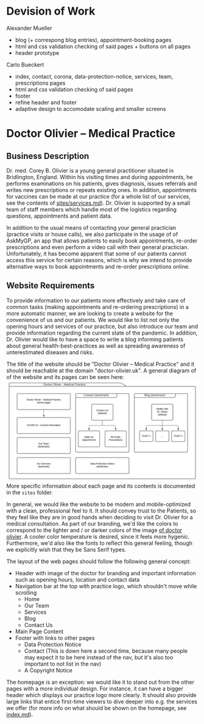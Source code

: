 # Devision of Work

Alexander Mueller  
- blog (+ correspong blog entries), appointment-booking pages 
- html and css validation checking of said pages + buttons on all pages  
- header prototype  


Carlo Bueckert  
- index, contact, corona, data-protection-notice, services, team, prescriptions pages  
- html and css validation checking of said pages  
- footer  
- refine header and footer  
- adaptive design to accomodate scaling and smaller screens  




# Doctor Olivier &ndash; Medical Practice

## Business Description

Dr. med. Corey B. Olivier is a young general practitioner situated in Bridlington, England. Within his visiting times and during appointments, he performs examinations on his patients, gives diagnosis, issues referrals and writes new prescriptions or repeats existing ones. In addition, appointments for vaccines can be made at our practice (for a whole list of our services, see the contents of [sites/services.md](sites/services.md)). Dr. Olivier is supported by a small team of staff members which handle most of the logistics regarding questions, appointments and patient data. 

In addition to the usual means of contacting your general practician (practice visits or house calls), we also participate in the usage of of AskMyGP, an app that allows patients to easily book appointments, re-order prescriptions and even perform a video call with their general practician. Unfortunately, it has become apparent that some of our patients cannot access this service for certain reasons, which is why we intend to provide alternative ways to book appointments and re-order prescriptions online.

## Website Requirements

To provide information to our patients more effectively and take care of common tasks (making appointments and re-ordering prescriptions) in a more automatic manner, we are looking to create a website for the convenience of us and our patients. We would like to list not only the opening hours and services of our practice, but also introduce our team and provide information regarding the current state of the pandemic. In addition, Dr. Olivier would like to have a space to write a blog informing patients about general health-best-practices as well as spreading awareness of unterestimated diseases and risks.

The title of the website should be "Doctor Olivier &ndash; Medical Practice" and it should be reachable at the domain "doctor-olivier.uk". A general diagram of of the website and its pages can be seen here:
![Website Design Diagram](Website-Design-Diagram.svg)
More specific information about each page and its contents is documented in the `sites` folder.

In general, we would like the website to be modern and mobile-optimized with a clean, professional feel to it. It should convey trust to the Patients, so they feel like they are in good hands when deciding to visit Dr. Olivier for a medical consultation. As part of our branding, we'd like the colors to correspond to the lighter and / or darker colors of the image [of doctor olivier](images/doctor-olivier.jpg). A cooler color temperature is desired, since it feels more hygenic. Furthermore, we'd also like the fonts to reflect this general feeling, though we explicitly wish that they be Sans Serif types.

The layout of the web pages should follow the following general concept:
- Header with image of the doctor for branding and important information such as opening hours, location and contact data
- Navigation bar at the top with practice logo, which shouldn't move while scrolling
    - Home
    - Our Team
    - Services
    - Blog
    - Contact Us
- Main Page Content
- Footer with links to other pages
    - Data Protection Notice
    - Contact (This is down here a second time, because many people may expect it to be here instead of the nav, but it's also too important to not list in the nav)
    - A Copyright Notice

The homepage is an exception: we would like it to stand out from the other pages with a more individual design. For instance, it can have a bigger header which displays our practice logo more clearly. It should also provide large links that entice first-time viewers to dive deeper into e.g. the services we offer (for more info on what should be shown on the homepage, see [index.md](sites/index.md)).
